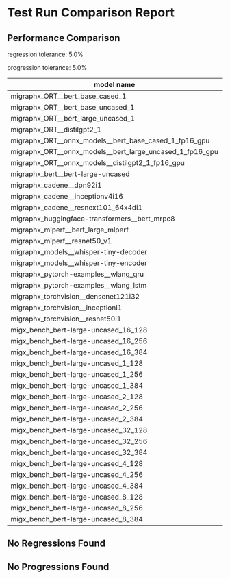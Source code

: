 # Test Run Comparison Report

## Performance Comparison

regression tolerance: 5.0%

progression tolerance: 5.0%

|model name|exit_status|analysis|old_time_ms|new_time_ms|change_ms|percent_change|
|---|---|---|---|---|---|---|
|migraphx_ORT__bert_base_cased_1|PASS|progression|213.6779|198.1785|-15.4994|-7.25%|
|migraphx_ORT__bert_base_uncased_1|PASS|regression|196.1269|229.7131|33.5862|17.12%|
|migraphx_ORT__bert_large_uncased_1|PASS|regression|572.7957|870.9975|298.2018|52.06%|
|migraphx_ORT__distilgpt2_1|PASS|progression|239.7029|86.2689|-153.4339|-64.01%|
|migraphx_ORT__onnx_models__bert_base_cased_1_fp16_gpu|Numerics|regression|200.1743|222.764|22.5897|11.28%|
|migraphx_ORT__onnx_models__bert_large_uncased_1_fp16_gpu|Numerics|within tol|550.9199|545.9456|-4.9743|-0.9%|
|migraphx_ORT__onnx_models__distilgpt2_1_fp16_gpu|Numerics|progression|221.2471|97.4694|-123.7777|-55.95%|
|migraphx_bert__bert-large-uncased|PASS|regression|371.0104|608.5696|237.5592|64.03%|
|migraphx_cadene__dpn92i1|PASS|regression|166.2851|176.9603|10.6752|6.42%|
|migraphx_cadene__inceptionv4i16|PASS|within tol|5362.6961|5384.065|21.3688|0.4%|
|migraphx_cadene__resnext101_64x4di1|PASS|progression|414.4043|356.0632|-58.341|-14.08%|
|migraphx_huggingface-transformers__bert_mrpc8|PASS|within tol|429.5539|424.501|-5.0529|-1.18%|
|migraphx_mlperf__bert_large_mlperf|Numerics|progression|553.7102|504.0913|-49.6189|-8.96%|
|migraphx_mlperf__resnet50_v1|PASS|within tol|94.0971|97.0975|3.0004|3.19%|
|migraphx_models__whisper-tiny-decoder|PASS|within tol|61.9992|60.5098|-1.4894|-2.4%|
|migraphx_models__whisper-tiny-encoder|Numerics|regression|215.2577|285.6606|70.4029|32.71%|
|migraphx_pytorch-examples__wlang_gru|PASS|within tol|65.2687|68.076|2.8073|4.3%|
|migraphx_pytorch-examples__wlang_lstm|PASS|within tol|20.3384|20.1656|-0.1728|-0.85%|
|migraphx_torchvision__densenet121i32|PASS|within tol|1526.7909|1528.7416|1.9508|0.13%|
|migraphx_torchvision__inceptioni1|PASS|regression|199.815|224.8065|24.9915|12.51%|
|migraphx_torchvision__resnet50i1|PASS|regression|89.247|108.1932|18.9462|21.23%|
|migx_bench_bert-large-uncased_16_128|PASS|regression|1624.8027|1749.4488|124.6461|7.67%|
|migx_bench_bert-large-uncased_16_256|PASS|regression|5128.716|5448.2172|319.5011|6.23%|
|migx_bench_bert-large-uncased_16_384|Numerics|within tol|9490.8917|9749.0323|258.1406|2.72%|
|migx_bench_bert-large-uncased_1_128|PASS|within tol|151.1458|152.2083|1.0626|0.7%|
|migx_bench_bert-large-uncased_1_256|PASS|regression|256.1062|305.6092|49.503|19.33%|
|migx_bench_bert-large-uncased_1_384|PASS|regression|365.0859|440.8253|75.7394|20.75%|
|migx_bench_bert-large-uncased_2_128|PASS|within tol|235.932|246.6156|10.6835|4.53%|
|migx_bench_bert-large-uncased_2_256|PASS|within tol|434.9777|430.9781|-3.9995|-0.92%|
|migx_bench_bert-large-uncased_2_384|PASS|regression|663.0911|728.1221|65.031|9.81%|
|migx_bench_bert-large-uncased_32_128|PASS|within tol|4977.7319|5217.4438|239.7119|4.82%|
|migx_bench_bert-large-uncased_32_256|PASS|within tol|13595.9152|14053.9814|458.0662|3.37%|
|migx_bench_bert-large-uncased_32_384|Numerics|within tol|23056.4089|22783.0191|-273.3898|-1.19%|
|migx_bench_bert-large-uncased_4_128|PASS|within tol|400.4978|403.8377|3.3399|0.83%|
|migx_bench_bert-large-uncased_4_256|PASS|within tol|786.2066|781.9456|-4.261|-0.54%|
|migx_bench_bert-large-uncased_4_384|PASS|within tol|1230.9645|1233.1389|2.1744|0.18%|
|migx_bench_bert-large-uncased_8_128|PASS|regression|742.0845|806.1525|64.068|8.63%|
|migx_bench_bert-large-uncased_8_256|PASS|within tol|1629.8401|1688.966|59.1259|3.63%|
|migx_bench_bert-large-uncased_8_384|PASS|regression|3333.4638|3513.6938|180.23|5.41%|

## No Regressions Found

## No Progressions Found

